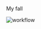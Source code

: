 My fall

![workflow](https://github.com/sTan288/devops/blob/master/.github/workflows/main.yml//badge.svg)
